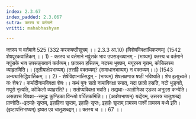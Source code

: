 ```yaml
---
index: 2.3.67
index_padded: 2.3.067
sutra: क्तस्य च वर्तमाने
vritti: mahabhashyam

---
```

 क्तस्य च वर्तमाने 525 (332 करकषष्ठीसूत्रम् ।। 2.3.3 आ.10) (विशेषविवक्षाधिकरणम्) (1542 शेषपूरकवार्तिकम् ।। 1) - क्तस्य च वर्तमाने नपुंसके भाव उपसङ्ख्यानम् - (भाष्यम्) क्तस्य च वर्तमाने नपुंसके भाव उपसङ्ख्यानं कर्तव्यम्। छात्रस्य हसितम्, नटस्य भुक्तम्, मयूरस्य नृत्तम्, कोकिलस्य व्याहृतमिति।। (तृतीयाक्षेपभाष्यम्) (तत्तर्हि वक्तव्यम्?      (समाधानभाष्यम्) न वक्तव्यम्।।) (1543 अन्यथासिद्धिवार्तिकम् ।। 2) - शेषेविज्ञानात्सिद्धम् - (भाष्यम्) शेषलक्षणात्र षष्ठी भविष्यति। शेष इत्युच्यते। कः शेषः?। कर्मादीनामविवक्षा शेषः।। कथं पुनः सतो नामाविवक्षा स्यात्, यदा छात्रो हसति, नटो भुङ्क्ते, मयूरो नृत्यति, कोकिलो व्याहरति?।। सतोप्यविवक्षा भवति। तद्यथा--अलोमिका एडका अनुदरा कन्येति। असतश्च विवक्षा--समुद्रः कुण्डिका विन्ध्यो वर्धितकमिति।। (आक्षेपभाष्यम्) यद्येवम्, उत्तरत्र चातुःशब्द्यं प्राप्नोति--इदमहेः सृप्तम्, इहाहिना सृप्तम्, इहाहिः सृप्तः, इहाहेः सृप्तम् ग्रामस्य पार्श्वे ग्रामस्य मध्ये इति। (इष्टापत्तिभाष्यम्) इष्यत एव चातुःशब्द्यम्।। क्तस्य च ।। 67 ।। 
